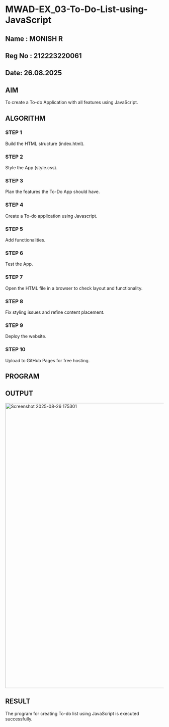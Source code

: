 # MWAD-EX_03-To-Do-List-using-JavaScript
## Name : MONISH R
## Reg No : 212223220061
## Date: 26.08.2025

## AIM
To create a To-do Application with all features using JavaScript.

## ALGORITHM
### STEP 1
Build the HTML structure (index.html).

### STEP 2
Style the App (style.css).

### STEP 3
Plan the features the To-Do App should have.

### STEP 4
Create a To-do application using Javascript.

### STEP 5
Add functionalities.

### STEP 6
Test the App.

### STEP 7
Open the HTML file in a browser to check layout and functionality.

### STEP 8
Fix styling issues and refine content placement.

### STEP 9
Deploy the website.

### STEP 10
Upload to GitHub Pages for free hosting.

## PROGRAM




## OUTPUT
<img width="1919" height="903" alt="Screenshot 2025-08-26 175301" src="https://github.com/user-attachments/assets/8c09c659-ea6a-4964-a720-109cfee2f48d" />


## RESULT
The program for creating To-do list using JavaScript is executed successfully.
